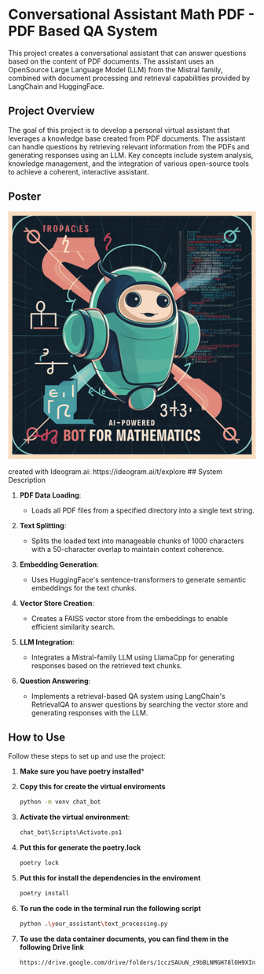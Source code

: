 # Conversational Assistant Math PDF - PDF Based QA System

This project creates a conversational assistant that can answer questions based on the content of PDF documents. The assistant uses an OpenSource Large Language Model (LLM) from the Mistral family, combined with document processing and retrieval capabilities provided by LangChain and HuggingFace.

## Project Overview

The goal of this project is to develop a personal virtual assistant that leverages a knowledge base created from PDF documents. The assistant can handle questions by retrieving relevant information from the PDFs and generating responses using an LLM. Key concepts include system analysis, knowledge management, and the integration of various open-source tools to achieve a coherent, interactive assistant.

## Poster
<p align="center">
<img src="https://github.com/Andrew552004/project-docker/blob/main/DmKknh-4T3Wo3WDpfARaOQ.webp" alt="FastAPI logo" width="600">
</p>
created with Ideogram.ai: https://ideogram.ai/t/explore
## System Description

1. **PDF Data Loading**:
   - Loads all PDF files from a specified directory into a single text string.

2. **Text Splitting**:
   - Splits the loaded text into manageable chunks of 1000 characters with a 50-character overlap to maintain context coherence.

3. **Embedding Generation**:
   - Uses HuggingFace's sentence-transformers to generate semantic embeddings for the text chunks.

4. **Vector Store Creation**:
   - Creates a FAISS vector store from the embeddings to enable efficient similarity search.

5. **LLM Integration**:
   - Integrates a Mistral-family LLM using LlamaCpp for generating responses based on the retrieved text chunks.

6. **Question Answering**:
   - Implements a retrieval-based QA system using LangChain's RetrievalQA to answer questions by searching the vector store and generating responses with the LLM.

## How to Use

Follow these steps to set up and use the project:
1. **Make sure you have poetry installed***

2. **Copy this for create the virtual enviroments**
   ```bash
   python -m venv chat_bot
   ```
3. **Activate the virtual environment**:
   ```bash
   chat_bot\Scripts\Activate.ps1
   ```
4. **Put this for generate the poetry.lock**
   ```bash
   poetry lock
   ```
5. **Put this for install the dependencies in the enviroment**
   ```bash
   poetry install
   ```
6. **To run the code in the terminal run the following script**
   ```bash
   python .\your_assistant\text_processing.py
   ```
7. **To use the data container documents, you can find them in the following Drive link** 
   ```bash
   https://drive.google.com/drive/folders/1cczSAUuN_z9bBLNMGH78lOH9XInLwVQE?usp=drive_link
   ```
